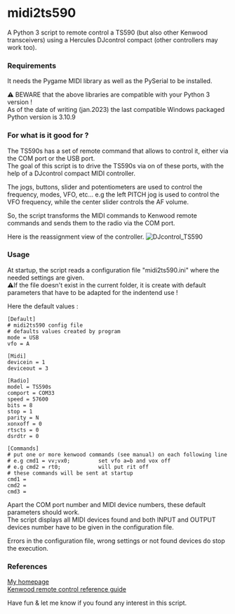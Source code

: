 # midi2ts590
A Python 3 script to remote control a TS590 (but also other Kenwood transceivers) using a Hercules DJcontrol compact (other controllers may work too).

### Requirements ###
It needs the Pygame MIDI library as well as the PySerial to be installed.

:warning: BEWARE that the above libraries are compatible with your Python 3 version !<br />As of the date of writing (jan.2023) the last compatible Windows packaged Python version is 3.10.9

### For what is it good for ? ###
The TS590s has a set of remote command that allows to control it, either via the COM port or the USB port.<br />
The goal of this script is to drive the TS590s via on of these ports, with the help of a DJcontrol compact MIDI controller.

The jogs, buttons, slider and potentiometers are used to control the frequency, modes, VFO, etc...
e.g the left PITCH jog is used to control the VFO frequency, while the center slider controls the AF volume.

So, the script transforms the MIDI commands to Kenwood remote commands and sends them to the radio via the COM port.

Here is the reassignment view of the controller.
![DJcontrol_TS590](https://user-images.githubusercontent.com/1655173/212649541-284efeca-9e17-44fd-b9a6-b3fc8dd16bab.JPG)

### Usage ###
At startup, the script reads a configuration file "midi2ts590.ini" where the needed settings are given.  
:warning:If the file doesn't exist in the current folder, it is create with default parameters that have to be adapted for the indentend use !

Here the default values :

    [Default]
    # midi2ts590 config file
    # defaults values created by program
    mode = USB
    vfo = A

    [Midi]
    devicein = 1
    deviceout = 3

    [Radio]
    model = TS590s
    comport = COM33
    speed = 57600
    bits = 8
    stop = 1
    parity = N
    xonxoff = 0
    rtscts = 0
    dsrdtr = 0

    [Commands]
    # put one or more kenwood commands (see manual) on each following line
    # e.g cmd1 = vv;vx0;         set vfo a=b and vox off
    # e.g cmd2 = rt0;            will put rit off
    # these commands will be sent at startup
    cmd1 = 
    cmd2 = 
    cmd3 =
    
Apart the COM port number and MIDI device numbers, these default parameters should work.<br />
The script displays all MIDI devices found and both INPUT and OUTPUT devices number have to be given in the configuration file.

Errors in the configuration file, wrong settings or not found devices do stop the execution.
### References ###
[My homepage](https://egloff.eu)<br />
[Kenwood remote control reference guide](https://www.kenwood.com/i/products/info/amateur/pdf/ts590_g_pc_command_en_rev3.pdf)

Have fun & let me know if you found any interest in this script.
